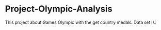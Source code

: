 # Project-Olympic-Analysis
This project about Games Olympic with the get country medals.
Data set is:

